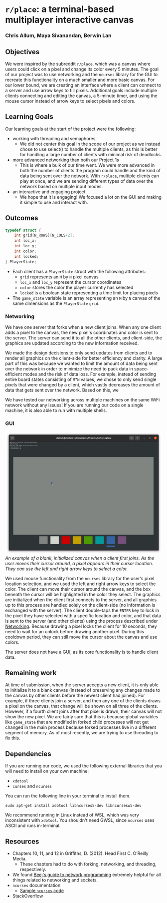 # `r/place`: a terminal-based multiplayer interactive canvas
### Chris Allum, Maya Sivanandan, Berwin Lan

## Objectives
We were inspired by the subreddit `r/place`, which was a canvas where users could click on a pixel and change its color every 5 minutes. The goal of our project was to use networking and the `ncurses` library for the GUI to recreate this functionality on a much smaller and more basic canvas. For our lower bound, we are creating an interface where a client can connect to a server and use arrow keys to fill pixels. Additional goals include multiple clients connecting and editing the canvas, a 5-minute timer, and using the mouse cursor instead of arrow keys to select pixels and colors.

## Learning Goals
Our learning goals at the start of the project were the following:
* working with threading and semaphores
    * We did not center this goal in the scope of our project as we instead chose to use select() to handle the multiple clients, as this is better for handling a large number of clients with minimal risk of deadlocks.
* more advanced networking than both our Project 1s
    * This is where a bulk of our time went. We were more advanced in both the number of clients the program could handle and the kind of data being sent over the network. With `r/place`, multiple clients can play at once, and we are sending different types of data over the network based on multiple input modes.
* an interactive and engaging project
    * We hope that it is engaging! We focused a lot on the GUI and making it simple to use and interact with.

## Outcomes

```c
typedef struct {
    int grid[N_ROWS][N_COLS/2];
    int loc_x;
    int loc_y;
    int color;
    int locked;
} PlayerState;
```
* Each client has a `PlayerState` struct with the following attributes:
    * `grid` represents an `M` by `N` pixel canvas
    * `loc_x` and `loc_y` represent the cursor coordinates
    * `color` stores the color the player currently has selected
    * `locked` is a boolean state representing a time limit for placing pixels
* The `game_state` variable is an array representing an `M` by `N` canvas of the same dimensions as the `PlayerState` `grid`.

### Networking
We have one server that forks when a new client joins. When any one client adds a pixel to the canvas, the new pixel's coordinates and color is sent to the server. The server can send it to all the other clients, and client-side, the graphics are updated according to the new information received. 

We made the design decisions to only send updates from clients and to render all graphics on the client-side for better efficiency and clarity. A large part of this was because we wanted to limit the amount of data being sent over the network in order to minimize the need to pack data in space-efficient modes and the risk of data loss. For example, instead of sending entire board states consisting of `M`*`N` values, we chose to only send single pixels that were changed by a client, which vastly decreases the amount of data that gets sent over the network. Based on this, we

We have tested our networking across multiple machines on the same WiFi network without any issues! If you are running our code on a single machine, it is also able to run with multiple shells.

### GUI
![](img/canvas.png)
_An example of a blank, initialized canvas when a client first joins. As the user moves their cursor around, a pixel appears in their cursor location. They can use the left and right arrow keys to select a color._

We used mouse functionality from the `ncurses` library for the user's pixel location selection, and we used the left and right arrow keys to select the color. The client can move their cursor around the canvas, and the box beneath the cursor will be highlighted in the color they select. The graphics are initialized when the client first connects to the server, and all graphics up to this process are handled solely on the client-side (no information is exchanged with the server). The client double-taps the `ENTER` key to lock in the pixel they have selected with a specific location and color, and that data is sent to the server (and other clients) using the process described under [Networking](#markdown-header-networking). Because drawing a pixel locks the client for 10 seconds, they need to wait for an unlock before drawing another pixel. During this cooldown period, they can still move the cursor about the canvas and use colors.

The server does not have a GUI, as its core functionality is to handle client data.

## Remaining work
At time of submission, when the server accepts a new client, it is only able to initialize it to a blank canvas (instead of preserving any changes made to the canvas by other clients before the newest client had joined). For example, if three clients join a server, and then any one of the clients draws a pixel on the canvas, that change will be shown on all three of the clients. However, if a fourth client joins after that pixel is drawn, their canvas will not show the new pixel. We are fairly sure that this is because global variables like `game_state` that are modified in forked child processes will not get changed in the main process because forked processes live in a different segment of memory. As of most recently, we are trying to use threading to fix this.

## Dependencies
If you are running our code, we used the following external libraries that you will need to install on your own machine:
* `xdotool`
* `curses` and `ncurses`

You can run the following line in your terminal to install them.
```shell
sudo apt-get install xdotool libncurses5-dev libncursesw5-dev
```

We recommend running in Linux instead of WSL, which was very inconsistent with `xdotool`. You shouldn't need GWSL, since `ncurses` uses ASCII and runs in-terminal.

## Resources
* Chapters 10, 11, and 12 in Griffiths, D. (2012). Head First C. O’Reilly Media.
    * These chapters had to do with forking, networking, and threading, respectively.
* We found [Beej's guide to network programming](https://beej.us/guide/bgnet/) extremely helpful for all things related to networking and sockets.
* `ncurses` documentation
    * [Sample `ncurses` code](http://www.paulgriffiths.net/program/c/curses.php)
* StackOverflow
